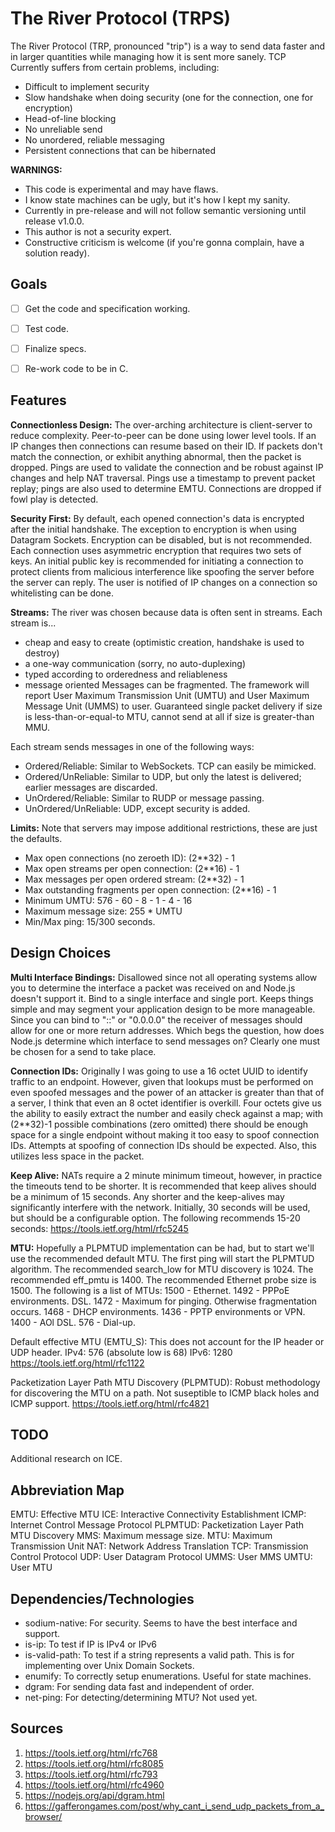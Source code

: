 
# The River Protocol (TRPS)
The River Protocol (TRP, pronounced "trip") is a way to send data faster and in larger quantities
while managing how it is sent more sanely.
TCP Currently suffers from certain problems, including:
* Difficult to implement security
* Slow handshake when doing security (one for the connection, one for encryption)
* Head-of-line blocking
* No unreliable send
* No unordered, reliable messaging
* Persistent connections that can be hibernated

**WARNINGS:**
* This code is experimental and may have flaws.
* I know state machines can be ugly, but it's how I kept my sanity.
* Currently in pre-release and will not follow semantic versioning until release v1.0.0.
* This author is not a security expert.
* Constructive criticism is welcome (if you're gonna complain, have a solution ready).


## Goals
- [ ] Get the code and specification working.
- [ ] Test code.
- [ ] Finalize specs.
- [ ] Re-work code to be in C.


## Features
**Connectionless Design:**
The over-arching architecture is client-server to reduce complexity.
Peer-to-peer can be done using lower level tools.
If an IP changes then connections can resume based on their ID.
If packets don't match the connection, or exhibit anything abnormal,
then the packet is dropped.
Pings are used to validate the connection and be robust against IP changes
and help NAT traversal.
Pings use a timestamp to prevent packet replay; pings are also used to
determine EMTU.
Connections are dropped if fowl play is detected.


**Security First:**
By default, each opened connection's data is encrypted after the initial
handshake.
The exception to encryption is when using Datagram Sockets.
Encryption can be disabled, but is not recommended.
Each connection uses asymmetric encryption that requires two sets of keys.
An initial public key is recommended for initiating a connection to protect
clients from malicious interference like spoofing the server before the server
can reply.
The user is notified of IP changes on a connection so whitelisting can be done.


**Streams:**
The river was chosen because data is often sent in streams.
Each stream is...
* cheap and easy to create (optimistic creation, handshake is used to destroy)
* a one-way communication (sorry, no auto-duplexing)
* typed according to orderedness and reliableness
* message oriented
Messages can be fragmented.
The framework will report User Maximum Transmission Unit (UMTU)
and User Maximum Message Unit (UMMS) to user.
Guaranteed single packet delivery if size is
less-than-or-equal-to MTU, cannot send at all if size is greater-than MMU.

Each stream sends messages in one of the following ways:
* Ordered/Reliable: Similar to WebSockets. TCP can easily be mimicked.
* Ordered/UnReliable: Similar to UDP, but only the latest is delivered; earlier messages are discarded.
* UnOrdered/Reliable: Similar to RUDP or message passing.
* UnOrdered/UnReliable: UDP, except security is added.


**Limits:**
Note that servers may impose additional restrictions, these are just the defaults.
* Max open connections (no zeroeth ID): (2**32) - 1
* Max open streams per open connection:  (2**16) - 1
* Max messages per open ordered stream: (2**32) - 1
* Max outstanding fragments per open connection: (2**16) - 1
* Minimum UMTU: 576 - 60 - 8 - 1 - 4 - 16
* Maximum message size: 255 * UMTU
* Min/Max ping: 15/300 seconds.


## Design Choices
**Multi Interface Bindings:**
Disallowed since not all operating systems allow you to determine the interface
a packet was received on and Node.js doesn't support it.
Bind to a single interface and single port.
Keeps things simple and may segment your application design to be more manageable.
Since you can bind to "::" or "0.0.0.0" the receiver of messages
should allow for one or more return addresses.
Which begs the question, how does Node.js determine which interface to send 
messages on? Clearly one must be chosen for a send to take place.


**Connection IDs:**
Originally I was going to use a 16 octet UUID to identify traffic to an endpoint.
However, given that lookups must be performed on even spoofed messages and
the power of an attacker is greater than that of a server,
I think that even an 8 octet identifier is overkill.
Four octets give us the ability to easily extract the number
and easily check against a map;
with (2**32)-1 possible combinations (zero omitted) there should
be enough space for a single endpoint without making
it too easy to spoof connection IDs.
Attempts at spoofing of connection IDs should be expected.
Also, this utilizes less space in the packet.


**Keep Alive:**
NATs require a 2 minute minimum timeout, however, in practice the timeouts
tend to be shorter.
It is recommended that keep alives should be a minimum of 15 seconds.
Any shorter and the keep-alives may significantly interfere with the network.
Initially, 30 seconds will be used, but should be a configurable option.
The following recommends 15-20 seconds:
https://tools.ietf.org/html/rfc5245


**MTU:**
Hopefully a PLPMTUD implementation can be had, but to start we'll use the
recommended default MTU.
The first ping will start the PLPMTUD algorithm.
The recommended search_low for MTU discovery is 1024.
The recommended eff_pmtu is 1400.
The recommended Ethernet probe size is 1500.
The following is a list of MTUs:
1500 - Ethernet.
1492 - PPPoE environments. DSL.
1472 - Maximum for pinging. Otherwise fragmentation occurs.
1468 - DHCP environments.
1436 - PPTP environments or VPN.
1400 - AOl DSL.
576 - Dial-up.

Default effective MTU (EMTU_S):
This does not account for the IP header or UDP header.
IPv4: 576 (absolute low is 68)
IPv6: 1280
https://tools.ietf.org/html/rfc1122

Packetization Layer Path MTU Discovery (PLPMTUD):
Robust methodology for discovering the MTU on a path. Not suseptible to ICMP 
black holes and ICMP support.
https://tools.ietf.org/html/rfc4821


## TODO
Additional research on ICE.


## Abbreviation Map
EMTU: Effective MTU
ICE: Interactive Connectivity Establishment
ICMP: Internet Control Message Protocol
PLPMTUD: Packetization Layer Path MTU Discovery
MMS: Maximum message size.
MTU: Maximum Transmission Unit
NAT: Network Address Translation
TCP: Transmission Control Protocol
UDP: User Datagram Protocol
UMMS: User MMS
UMTU: User MTU


## Dependencies/Technologies
* sodium-native: For security. Seems to have the best interface and support.
* is-ip: To test if IP is IPv4 or IPv6
* is-valid-path: To test if a string represents a valid path. This is for implementing over Unix Domain Sockets.
* enumify: To correctly setup enumerations. Useful for state machines.
* dgram: For sending data fast and independent of order.
* net-ping: For detecting/determining MTU? Not used yet.


## Sources
1. https://tools.ietf.org/html/rfc768
1. https://tools.ietf.org/html/rfc8085
1. https://tools.ietf.org/html/rfc793
1. https://tools.ietf.org/html/rfc4960
1. https://nodejs.org/api/dgram.html
1. https://gafferongames.com/post/why_cant_i_send_udp_packets_from_a_browser/



